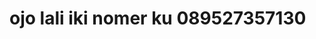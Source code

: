 <html>
    <head>
        <title>contact</title>
    </head>
    <body>
        <h1>ojo lali iki nomer ku 089527357130</h1>
    </body>
</html>